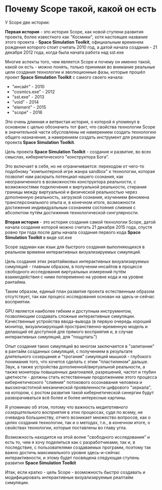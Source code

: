 # Почему Scope такой, какой он есть

У Scope две истории:

__Первая история__ - это история Scope, как новой ступени развития проекта, более известного как "Космики",
хотя настоящее название этого проекта - __Space Simulation Toolkit__, официальным временем рождения которого
стоит считать 2010 год, а датой начала создания - 21 декабря 2012 года, когда была начата работа над sst.exe

Многие аспекты того, чем является Scope и почему он именно такой, какой он есть - можно понять, только принимая
во внимание реальные цели создания технологии и эволюционные фазы, которые прошёл проект __Space Simulation Toolkit__
с самого своего начала:

- "инсайт" - 2010
- "cosmics.exe" - 2012
- "sst.exe" - 2013
- "void" - 2014
- "element" - 2015
- "scope" - 2016

Это очень длинная и ветвистая история, о которой я упомянул в основном с целью обозначить тот факт,
что свойства технологии Scope в значительной части обусловлены не намерением создать технологию общего назначения,
а намерением создать инструмент для реализации проекта __Space Simulation Toolkit__.

Цель проекта __Space Simulation Toolkit__ - создание и развитие, во всех смыслах, кибернетического "конструктора Бога".

Это включает в себя, но не ограничивается: переходом от чего-то подобному "компьютерной игре жанра sandbox" к технологии, которая позволит нам раскрыть потенциал нашего сознания, как неограниченного в возможностях конструктора реальности, с возможностями подключения к виртуальной реальности, стирания границы между виртуальной и физической реальностью через дополненную реальность, загрузкой сознания, изучением феномена трансперсонального опыта и, в конечном итоге, возможности достижения индивидуальным сознанием состояния слияния с абсолютом путём достижения технологической сингулярности.

__Вторая история__ - это история создания самой технологии Scope, датой начала создания которой можно считать 21 декабря 2015 года, спустя ровно три года после даты начала создания первого кода __Space Simulation Toolkit__ в виде sst.exe

Scope задуман как язык для быстрого создания выполняющихся в реальном времени интерактивных визуализируемых симуляций.

Цель создания этих реалтаймовых интерактивных визуализируемых симуляций - главным образом, в получении инсайтов в процессе
свободного исследования виртуальных измерений путём взаимодействия с ними попеременно на уровне кода и на уровне рантайма.

Таким образом, единый план развития проекта естественным образом отсутствует, так как процесс исследования основан на здесь-и-сейчас восприятии.

GPU является наиболее гибким и доступным инструментом, позволяющим создавать сложные интерактивные симуляции. Качественные устройства ввода-вывода (в первую очередь хороший монитор, визуализирующий пространственно-временную модель и делающий её доступной для прямого
восприятия и, в случае интерактивных симуляций, для "пощупать")

Опыт создания таких симуляций во многом заключается в "залипании" в рантайм созданных симуляций, с получением в результате длительного созерцания и "трогания" симуляций мышкой - глубокого понимания того, что хочется сделать с этим "пластилином" дальше. Звук, а также устройства дополненной/виртуальной реальности, а также мониторы повышенных диагоналей, разрешений, частот и глубин цветности - должны стать естественным продолжением этого процесса кибернетического "слияния" потокового осознавания человека и высокочастотной механической проявленности цифрового "зеркала", на котором, с ростом развития такой кибернетической синергии будут разворачиваться всё более и более интересные картины.

Я упоминаю об этом, потому что важность _медитативного созерцательного восприятия_ в этих процессах, судя по всему, не очевидна большинству, отчего возникает множество вопросов, как о целях создания технологии, так и о методах, т.е., в конечном итоге, о свойствах технологии, которые поставлены во главу угла.

Возможность находится на этой волне "свободного исследования" и есть то, чем я хочу поделиться как с разработчиками, так и, в последствие, с пользователями создаваемых программ, поэтому так важно достичь максимального уровня здесь-и-сейчас интерактивности, и этому будет посвящена следующая ступень развития __Space Simulation Toolkit__

Итак, если кратко - цель Scope - возможность _быстро_ создавать и модифицировать интерактивные визуализируемые реалтайм симуляции.

